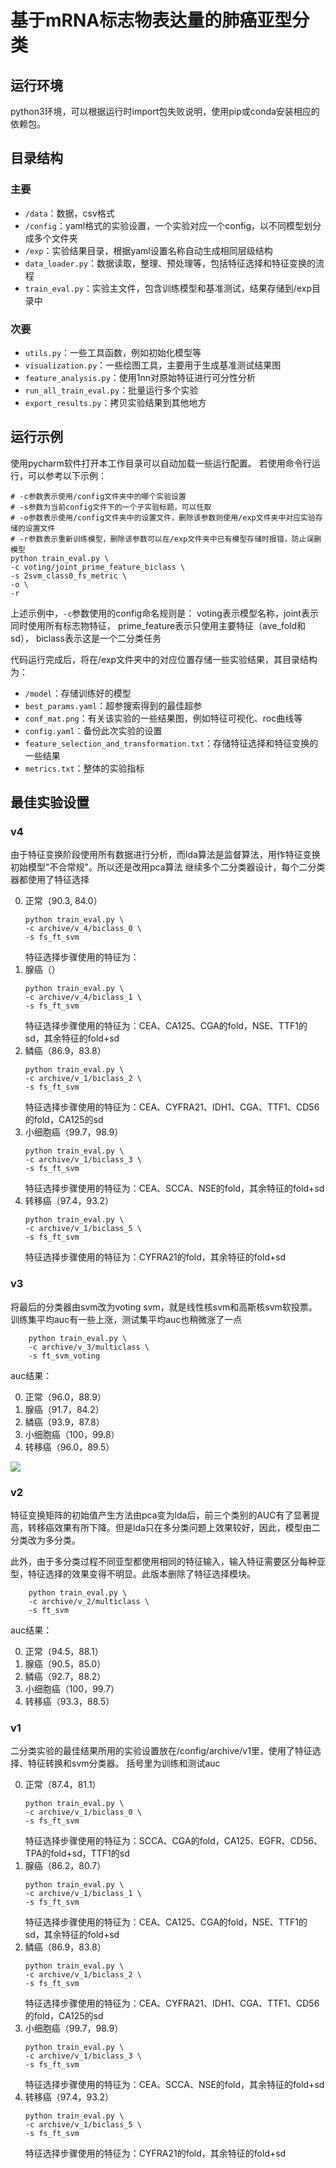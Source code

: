 # 基于mRNA标志物表达量的肺癌亚型分类

## 运行环境

python3环境，可以根据运行时import包失败说明，使用pip或conda安装相应的依赖包。

## 目录结构

### 主要

* `/data`：数据，csv格式
* `/config`：yaml格式的实验设置，一个实验对应一个config，以不同模型划分成多个文件夹
* `/exp`：实验结果目录，根据yaml设置名称自动生成相同层级结构
* `data_loader.py`：数据读取，整理、预处理等，包括特征选择和特征变换的流程
* `train_eval.py`：实验主文件，包含训练模型和基准测试，结果存储到/exp目录中

### 次要

* `utils.py`：一些工具函数，例如初始化模型等
* `visualization.py`：一些绘图工具，主要用于生成基准测试结果图
* `feature_analysis.py`：使用1nn对原始特征进行可分性分析
* `run_all_train_eval.py`：批量运行多个实验
* `export_results.py`：拷贝实验结果到其他地方

## 运行示例

使用pycharm软件打开本工作目录可以自动加载一些运行配置。 若使用命令行运行，可以参考以下示例：

```shell
# -c参数表示使用/config文件夹中的哪个实验设置
# -s参数为当前config文件下的一个子实验标题，可以任取
# -o参数表示使用/config文件夹中的设置文件，删除该参数则使用/exp文件夹中对应实验存储的设置文件
# -r参数表示重新训练模型，删除该参数可以在/exp文件夹中已有模型存储时报错，防止误删模型
python train_eval.py \
-c voting/joint_prime_feature_biclass \
-s 2svm_class0_fs_metric \
-o \
-r
```

上述示例中，`-c`参数使用的config命名规则是： voting表示模型名称，joint表示同时使用所有标志物特征， prime_feature表示只使用主要特征（ave_fold和sd）， biclass表示这是一个二分类任务

代码运行完成后，将在/exp文件夹中的对应位置存储一些实验结果，其目录结构为：

* `/model`：存储训练好的模型
* `best_params.yaml`：超参搜索得到的最佳超参
* `conf_mat.png`：有关该实验的一些结果图，例如特征可视化、roc曲线等
* `config.yaml`：备份此次实验的设置
* `feature_selection_and_transformation.txt`：存储特征选择和特征变换的一些结果
* `metrics.txt`：整体的实验指标

## 最佳实验设置

### v4

由于特征变换阶段使用所有数据进行分析，而lda算法是监督算法，用作特征变换初始模型"不合常规"。所以还是改用pca算法 继续多个二分类器设计，每个二分类器都使用了特征选择

0. 正常（90.3, 84.0）
    ```shell
    python train_eval.py \
    -c archive/v_4/biclass_0 \
    -s fs_ft_svm
    ```
   特征选择步骤使用的特征为：
1. 腺癌（）
    ```shell
    python train_eval.py \
    -c archive/v_4/biclass_1 \
    -s fs_ft_svm
    ```
   特征选择步骤使用的特征为：CEA、CA125、CGA的fold，NSE、TTF1的sd，其余特征的fold+sd
2. 鳞癌（86.9，83.8）
    ```shell
    python train_eval.py \
    -c archive/v_1/biclass_2 \
    -s fs_ft_svm
    ```
   特征选择步骤使用的特征为：CEA、CYFRA21、IDH1、CGA、TTF1、CD56的fold，CA125的sd
3. 小细胞癌（99.7，98.9）
    ```shell
    python train_eval.py \
    -c archive/v_1/biclass_3 \
    -s fs_ft_svm
    ```
   特征选择步骤使用的特征为：CEA、SCCA、NSE的fold，其余特征的fold+sd
4. 转移癌（97.4，93.2）
    ```shell
    python train_eval.py \
    -c archive/v_1/biclass_5 \
    -s fs_ft_svm
    ```
   特征选择步骤使用的特征为：CYFRA21的fold，其余特征的fold+sd

### v3

将最后的分类器由svm改为voting svm，就是线性核svm和高斯核svm软投票。训练集平均auc有一些上涨，测试集平均auc也稍微涨了一点

```shell
    python train_eval.py \
    -c archive/v_3/multiclass \
    -s ft_svm_voting
 ```

auc结果：

0. 正常（96.0，88.9）
1. 腺癌（91.7，84.2）
2. 鳞癌（93.9，87.8）
3. 小细胞癌（100，99.8）
4. 转移癌（96.0，89.5）

![](/artworks/v3_roc.jpg)

### v2

特征变换矩阵的初始值产生方法由pca变为lda后，前三个类别的AUC有了显著提高，转移癌效果有所下降。但是lda只在多分类问题上效果较好，因此，模型由二分类改为多分类。

此外，由于多分类过程不同亚型都使用相同的特征输入，输入特征需要区分每种亚型，特征选择的效果变得不明显。此版本删除了特征选择模块。

```shell
    python train_eval.py \
    -c archive/v_2/multiclass \
    -s ft_svm
 ```

auc结果：

0. 正常（94.5，88.1）
1. 腺癌（90.5，85.0）
2. 鳞癌（92.7，88.2）
3. 小细胞癌（100，99.7）
4. 转移癌（93.3，88.5）

### v1

二分类实验的最佳结果所用的实验设置放在/config/archive/v1里，使用了特征选择、特征转换和svm分类器。 括号里为训练和测试auc

0. 正常（87.4，81.1）
    ```shell
    python train_eval.py \
    -c archive/v_1/biclass_0 \
    -s fs_ft_svm
    ```
   特征选择步骤使用的特征为：SCCA、CGA的fold，CA125、EGFR、CD56、TPA的fold+sd，TTF1的sd
1. 腺癌（86.2，80.7）
    ```shell
    python train_eval.py \
    -c archive/v_1/biclass_1 \
    -s fs_ft_svm
    ```
   特征选择步骤使用的特征为：CEA、CA125、CGA的fold，NSE、TTF1的sd，其余特征的fold+sd
2. 鳞癌（86.9，83.8）
    ```shell
    python train_eval.py \
    -c archive/v_1/biclass_2 \
    -s fs_ft_svm
    ```
   特征选择步骤使用的特征为：CEA、CYFRA21、IDH1、CGA、TTF1、CD56的fold，CA125的sd
3. 小细胞癌（99.7，98.9）
    ```shell
    python train_eval.py \
    -c archive/v_1/biclass_3 \
    -s fs_ft_svm
    ```
   特征选择步骤使用的特征为：CEA、SCCA、NSE的fold，其余特征的fold+sd
4. 转移癌（97.4，93.2）
    ```shell
    python train_eval.py \
    -c archive/v_1/biclass_5 \
    -s fs_ft_svm
    ```
   特征选择步骤使用的特征为：CYFRA21的fold，其余特征的fold+sd
